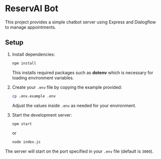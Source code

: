 # ReservAI Bot

This project provides a simple chatbot server using Express and Dialogflow to manage appointments.

## Setup

1. Install dependencies:
   ```bash
   npm install
   ```
   This installs required packages such as **dotenv** which is necessary for loading environment variables.

2. Create your `.env` file by copying the example provided:
   ```bash
   cp .env.example .env
   ```
   Adjust the values inside `.env` as needed for your environment.

3. Start the development server:
   ```bash
   npm start
   ```
   or
   ```bash
   node index.js
   ```

The server will start on the port specified in your `.env` file (default is `3000`).
